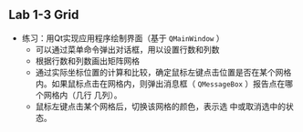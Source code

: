 Lab 1-3 Grid
------

- 练习：用Qt实现应用程序绘制界面（基于 `QMainWindow` ）
    - 可以通过菜单命令弹出对话框，用以设置行数和列数
    - 根据行数和列数画出矩阵网格
    - 通过实际坐标位置的计算和比较，确定鼠标左键点击位置是否在某个网格内。如果鼠标点击在网格内，则弹出消息框（ `QMessageBox` ）报告点在哪个网格内（几行 几列）。
    - 鼠标左键点击某个网格后，切换该网格的颜色，表示选
 中或取消选中的状态。
